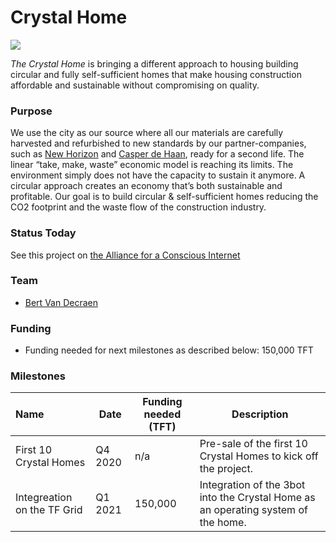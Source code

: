 # Crystal Home

![](https://www.consciousinternet.org/threefold/info/projects/crystal_home/crystal_home.jpg)

*The Crystal Home* is bringing a different approach to housing building circular and fully self-sufficient homes that make housing construction affordable and sustainable without compromising on quality.

### Purpose

We use the city as our source where all our materials are carefully harvested and refurbished to new standards by our partner-companies, such as [New Horizon](https://newhorizon.nl/) and [Casper de Haan](https://caspardehaan.nl), ready for a second life.
The linear “take, make, waste” economic model is reaching its limits. The environment simply does not have the capacity to sustain it anymore. A circular approach creates an economy that’s both sustainable and profitable.
Our goal is to build circular & self-sufficient homes reducing the CO2 footprint and the waste flow of the construction industry.

### Status Today




See this project on [the Alliance for a Conscious Internet](https://www.consciousinternet.org/index.html#/projects/Crystal%20Home)

### Team

- [Bert Van Decraen](https://staging.consciousinternet.org/#/people/bert_van_decraen)

### Funding

- Funding needed for next milestones as described below: 150,000 TFT

### Milestones

| Name         | Date   | Funding needed (TFT) | Description
|:-------------|--------|-------------|-----------------|
| First 10 Crystal Homes | Q4 2020 |  n/a | Pre-sale of the first 10 Crystal Homes to kick off the project. |
| Integreation on the TF Grid | Q1 2021 |  150,000 | Integration of the 3bot into the Crystal Home as an operating system of the home. |